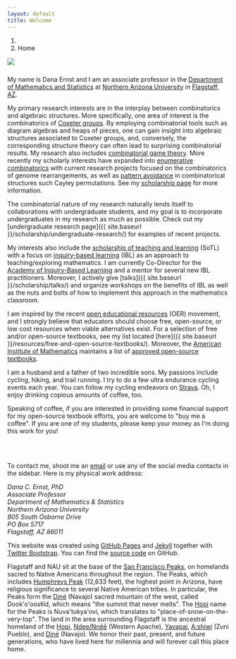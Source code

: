 ```yaml
---
layout: default
title: Welcome
---
```


<ol class="breadcrumb">
  <li><a href="/"><i class="fa fa-home"></i></a></li>
  <li class="active">Home</li>
</ol>

<img src="{{ site.baseurl }}/images/DanaTeachingWide.jpg" class="img-responsive img-rounded" img style="margin-bottom: 10px" />

My name is Dana Ernst and I am an associate professor in the <a href="http://nau.edu/cefns/natsci/math/">Department of Mathematics and Statistics</a> at <a href="http://nau.edu">Northern Arizona University</a> in <a href="https://maps.google.com/maps?q=Flagstaff,+AZ&amp;hl=en&amp;sll=37.0625,-95.677068&amp;sspn=57.161276,109.511719&amp;oq=fl&amp;hnear=Flagstaff,+Coconino,+Arizona&amp;t=m&amp;z=12">Flagstaff, AZ</a>.  

<!-- This site is part of the <a href="http://boolesrings.org">Booles' Rings</a> network of academic home pages/blogs. -->

My primary research interests are in the interplay between combinatorics and algebraic structures. More specifically, one area of interest is the combinatorics of <a href="http://en.wikipedia.org/wiki/Coxeter_group">Coxeter groups</a>. By employing combinatorial tools such as diagram algebras and heaps of pieces, one can gain insight into algebraic structures associated to Coxeter groups, and, conversely, the corresponding structure theory can often lead to surprising combinatorial results. My research also includes <a href="https://en.wikipedia.org/wiki/Combinatorial_game_theory">combinatorial game theory</a>.  More recently my scholarly interests have expanded into [enumerative combinatorics](https://en.wikipedia.org/wiki/Enumerative_combinatorics) with current research projects focused on the combinatorics of genome rearrangements, as well as [pattern avoidance](https://en.wikipedia.org/wiki/Permutation_pattern) in combinatorical structures such Cayley permutations.  See my <a href="{{ site.baseurl }}/scholarship/">scholarship page</a> for more information.

The combinatorial nature of my research naturally lends itself to collaborations with undergraduate students, and my goal is to incorporate undergraduates in my research as much as possible. Check out my [undergraduate research page]({{ site.baseurl }}/scholarship/undergraduate-research/) for examples of recent projects.

My interests also include the [scholarship of teaching and learning](http://en.wikipedia.org/wiki/Scholarship_of_Teaching_and_Learning) (SoTL) with a focus on [inquiry-based learning](http://maamathedmatters.blogspot.com/2013/05/what-heck-is-ibl.html) (IBL) as an approach to teaching/exploring mathematics. I am currently Co-Director for the [Academy of Inquiry-Based Learning](http://www.inquirybasedlearning.org) and a mentor for several new IBL practitioners.  Moreover, I actively give [talks]({{ site.baseurl }}/scholarship/talks/) and organize workshops on the benefits of IBL as well as the nuts and bolts of how to implement this approach in the mathematics classroom.

I am inspired by the recent [open educational resources](https://en.wikipedia.org/wiki/Open_educational_resources) (OER) movement, and I strongly believe that educators should choose free, open-source, or low cost resources when viable alternatives exist. For a selection of free and/or open-source textbooks, see my list located [here]({{ site.baseurl }}/resources/free-and-open-source-textbooks/). Moreover, the [American Institute of Mathematics](http://www.aimath.org) maintains a list of [approved open-source textbooks](https://aimath.org/textbooks/approved-textbooks/).

<!-- Besides the occasional [blog posts]({{ site.baseurl }}/blog/) I write for this site, from Fall 2016 through Fall 2017, I was a co-editor and author for the online column [Teaching Tidbits](http://maateachingtidbits.blogspot.com), which is sponsored by the [Mathematical Association of America](http://maa.org). From Spring 2013 through Spring 2016, I was co-editor and author for [Math Ed Matters](http://maamathedmatters.blogspot.com), which is a another online column sponsored by the [MAA](http://maa.org). My [academic writing page]({{ site.baseurl }}/scholarship/academic-writing/) includes a list of the posts that I've written for various online venues. I am also a co-editor for [Mathblogging.org](http://mathblogging.org/about/), which is a site devoted to aggregating the multitude of math-related blogs and news sources across the Internet. -->

I am a husband and a father of two incredible sons. My passions include cycling, hiking, and trail running.  I try to do a few ultra endurance cycling events each year.  You can follow my cycling endeavors on [Strava](https://www.strava.com/athletes/122321). Oh, I enjoy drinking copious amounts of coffee, too.

Speaking of coffee, if you are interested in providing some financial support for my open-source textbook efforts, you are welcome to "buy me a coffee". If you are one of my students, please keep your money as I'm doing this work for you!

<br>

<div style="margin-inline: auto; text-align: left;">
<script type="text/javascript" src="https://cdnjs.buymeacoffee.com/1.0.0/button.prod.min.js" data-name="bmc-button" data-slug="danaernst" data-color="#BD5FFF" data-emoji=""  data-font="Cookie" data-text="Buy me a coffee" data-outline-color="#000000" data-font-color="#ffffff" data-coffee-color="#FFDD00" ></script>
</div>

<br>

To contact me, shoot me an [email](mailto:dana.ernst@nau.edu) or use any of the social media contacts in the sidebar.  Here is my physical work address:

<address>
Dana C. Ernst, PhD<br />
Associate Professor<br />
Department of Mathematics &amp; Statistics<br />
Northern Arizona University<br />
805 South Osborne Drive<br />
PO Box 5717<br />
Flagstaff,  AZ  86011
</address>

This website was created using <a href="https://pages.github.com">GitHub Pages</a> and <a href="http://jekyllrb.com">Jekyll</a> together with <a href="http://getbootstrap.com">Twitter Bootstrap</a>. You can find the <a href="https://github.com/dcernst/dcernst.github.io">source code</a> on GitHub.

Flagstaff and NAU sit at the base of the <a href="https://en.wikipedia.org/wiki/San_Francisco_Peaks">San Francisco Peaks</a>, on homelands sacred to Native Americans throughout the region.  The Peaks, which includes <a href="https://en.wikipedia.org/wiki/Humphreys_Peak">Humphreys Peak</a> (12,633 feet), the highest point in Arizona, have religious significance to several Native American tribes. In particular, the Peaks form the <a href="https://en.wikipedia.org/wiki/Navajo">Diné</a> (Navajo) sacred mountain of the west, called Dook'o'oosłííd, which means "the summit that never melts". The <a href="https://en.wikipedia.org/wiki/Hopi">Hopi</a> name for the Peaks is Nuva'tukya'ovi, which translates to "place-of-snow-on-the-very-top". The land in the area surrounding Flagstaff is the ancestral homeland of the <a href="https://en.wikipedia.org/wiki/Hopi">Hopi</a>, <a href="https://en.wikipedia.org/wiki/Western_Apache_people">Ndee/Nnēē</a> (Western Apache), <a href="https://en.wikipedia.org/wiki/Yavapai">Yavapai</a>, <a href="https://en.wikipedia.org/wiki/Zuni_people">A:shiwi</a> (Zuni Pueblo), and <a href="https://en.wikipedia.org/wiki/Navajo">Diné</a> (Navajo). We honor their past, present, and future generations, who have lived here for millennia and will forever call this place home.